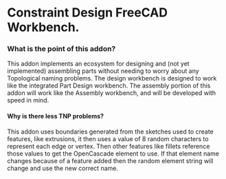 # Constraint Design FreeCAD Workbench.

### What is the point of this addon?
This addon implements an ecosystem for designing and (not yet implemented) assembling parts
without needing to worry about any Topological naming problems. The design workbench is
designed to work like the integrated Part Design workbench. The assembly portion of this addon will
work like the Assembly workbench, and will be developed with speed in mind.

#### Why is there less TNP problems?
This addon uses boundaries generated from the sketches used to create features, like extrusions, it then
uses a value of 8 random characters to represent each edge or vertex. Then other features like fillets
reference those values to get the OpenCascade element to use. If that element name changes because of a
feature added then the random element string will change and use the new correct name.